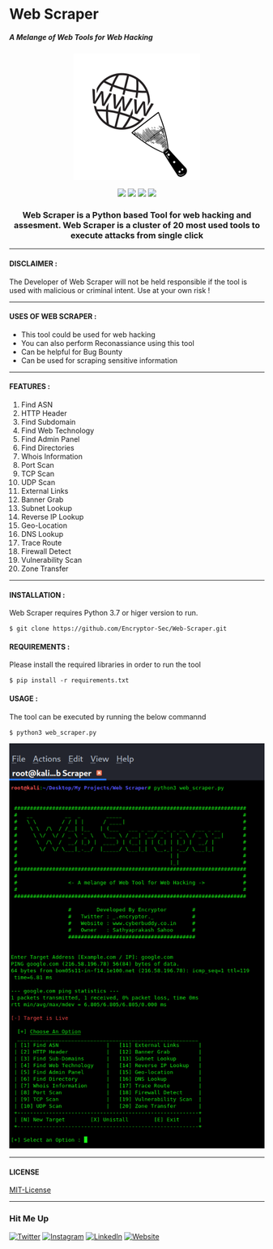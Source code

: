 # Web Scraper
##### _A Melange of Web Tools for Web Hacking_
<p align="center">
  <img  width="250" src="Images/Logo.png" />
</p>

<p align="center">
<img src=https://img.shields.io/badge/Made%20with-Python-blue>
<img src=https://img.shields.io/badge/Python-3.7-green>
<img src=https://img.shields.io/badge/Version-1.0-yellowgreen>
<img src=https://img.shields.io/badge/OS-Linux-yellow>
</p>
<p align="center">
    <h3 align="center"> Web Scraper is a Python based Tool for web hacking and assesment. Web Scraper is a cluster of 20 most used tools to execute attacks from single click </h3>
</p>

***
#### DISCLAIMER :

The Developer of Web Scraper will not be held responsible if the tool is used with malicious or criminal intent. Use at your own risk !

*** 
#### USES OF WEB SCRAPER :
- This tool could be used for web hacking
- You can also perform Reconassiance using this tool
- Can be helpful for Bug Bounty 
- Can be used for scraping sensitive information

***
#### FEATURES :

 1. Find ASN
 2. HTTP Header
 3. Find Subdomain
 4. Find Web Technology
 5. Find Admin Panel
 6. Find Directories
 7. Whois Information
 8. Port Scan
 9. TCP Scan
 10. UDP Scan
 11. External Links
 12. Banner Grab
 13. Subnet Lookup
 14. Reverse IP Lookup
 15. Geo-Location
 16. DNS Lookup
 17. Trace Route
 18. Firewall Detect
 19. Vulnerability Scan
 20. Zone Transfer  

***
#### INSTALLATION :
Web Scraper requires Python 3.7 or higer version to run.
```
$ git clone https://github.com/Encryptor-Sec/Web-Scraper.git
```
#### REQUIREMENTS :
Please install the required libraries in order to run the tool
```
$ pip install -r requirements.txt
```

#### USAGE :
The tool can be executed by running the below commannd
```
$ python3 web_scraper.py
```



















<p align="center">
<img src=https://github.com/Encryptor-Sec/Web-Scraper/blob/main/Images/Tool_image.PNG>
</p>



 



***
#### LICENSE
[MIT-License](LICENSE)
***



### Hit Me Up
[![Twitter ](https://img.shields.io/badge/twitter-%231DA1F2.svg?&style=for-the-badge&logo=twitter&logoColor=white)](https://twitter.com/_encryptor_)
[![Instagram](https://img.shields.io/badge/instagram-%23E4405F.svg?&style=for-the-badge&logo=instagram&logoColor=white)](https://www.instagram.com/xhackerboyy)
[![LinkedIn](https://img.shields.io/badge/LinkedIn-0077B5?style=for-the-badge&logo=linkedin&logoColor=white)](https://www.linkedin.com/in/sathyaprakashsahoo)
[![Website](https://img.shields.io/badge/Website-FF5722?style=for-the-badge&logo=blogger&logoColor=white)](https://www.cyberbuddy.co.in)
